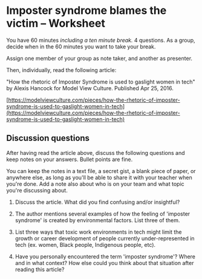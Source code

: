 # Imposter syndrome blames the victim – Worksheet

You have 60 minutes _including a ten minute break._ 4 questions.
As a group, decide when in the 60 minutes you want to take your break.

Assign one member of your group as note taker, and another as presenter.

Then, individually, read the following article:

"How the rhetoric of Imposter Syndrome is used to gaslight women in tech"
by Alexis Hancock for Model View Culture. Published Apr 25, 2016.

[https://modelviewculture.com/pieces/how-the-rhetoric-of-imposter-syndrome-is-used-to-gaslight-women-in-tech](https://modelviewculture.com/pieces/how-the-rhetoric-of-imposter-syndrome-is-used-to-gaslight-women-in-tech)

## Discussion questions

After having read the article above, discuss the following questions and keep
notes on your answers. Bullet points are fine.

You can keep the notes in a text file, a secret gist, a blank piece of paper, or
anywhere else, as long as you'll be able to share it with your teacher when you're
done. Add a note also about who is on your team and what topic you're discussing
about.

1. Discuss the article. What did you find confusing and/or insightful?

2. The author mentions several examples of how the feeling of 'imposter
   syndrome' is created by environmental factors. List three of them.

3. List three ways that toxic work environments in tech might limit the growth
   or career development of people currently under-represented in tech (ex.
   women, Black people, Indigenous people, etc).

4. Have you personally encountered the term 'imposter syndrome'? Where and in
   what context? How else could you think about that situation after reading
   this article?

